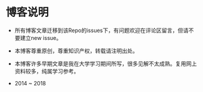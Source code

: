 # 博客说明

- 所有博客文章迁移到该Repo的issues下，有问题欢迎在评论区留言，但请不要建立new issue。

- 本博客尊重原创，尊重知识产权，转载请注明出处。

- 本博客许多早期文章是我在大学学习期间所写，很多见解不太成熟。复用网上资料较多，纯属学习参考。

- 2014 ~ 2018
